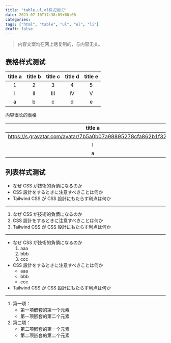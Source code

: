 ```yaml
---
title: "table,ul,ol样式测试"
date: 2023-07-10T17:38:09+08:00
categories: 
tags: ["html", "table", "ul", "ol", "li"]
draft: false
---
```


> 内容文案均在网上瞎复制的，与内容无关。

## 表格样式测试

| title a | title b | title c | title d | title e |
|:-------:|:-------:|:-------:|:-------:|:-------:|
|    1    |    2    |    3    |    4    |    5    |
|    I    |    II   |   III   |    IV   |    V    |
|    a    |    b    |    c    |    d    |    e    |

内容很长的表格

| title a | title b | title c | title d | title e |
|:-------:|:-------:|:-------:|:-------:|:-------:|
|    https://s.gravatar.com/avatar/7b5a0b07a98895278cfa862b1f32ae8f    |    https://s.gravatar.com/avatar/7b5a0b07a98895278cfa862b1f32ae8f    |    https://s.gravatar.com/avatar/7b5a0b07a98895278cfa862b1f32ae8f    |    https://s.gravatar.com/avatar/7b5a0b07a98895278cfa862b1f32ae8f    |    https://s.gravatar.com/avatar/7b5a0b07a98895278cfa862b1f32ae8f    |
|    I    |    II   |   III   |    IV   |    V    |
|    a    |    b    |    c    |    d    |    e    |

## 列表样式测试

* なぜ CSS が技術的負債になるのか
* CSS 設計をするときに注意すべきことは何か
* Tailwind CSS が CSS 設計にもたらす利点は何か

---

1. なぜ CSS が技術的負債になるのか
2. CSS 設計をするときに注意すべきことは何か
3. Tailwind CSS が CSS 設計にもたらす利点は何か

---

- なぜ CSS が技術的負債になるのか
    1. aaa
    2. bbb
    3. ccc
- CSS 設計をするときに注意すべきことは何か
    - aaa
    - bbb
    - ccc
- Tailwind CSS が CSS 設計にもたらす利点は何か

---

1. 第一项：
    - 第一项嵌套的第一个元素
    - 第一项嵌套的第二个元素
2. 第二项：
    - 第二项嵌套的第一个元素
    - 第二项嵌套的第二个元素